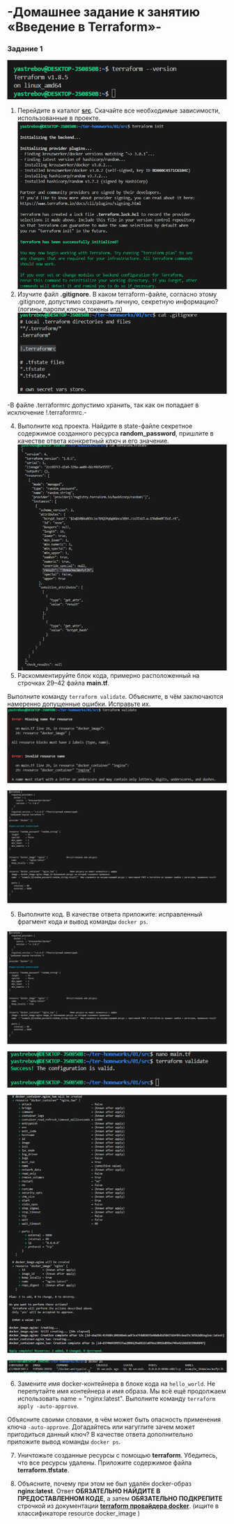 # -Домашнее задание к занятию «Введение в Terraform»-
### Задание 1
![alt text](https://raw.githubusercontent.com/hawk0774/hw-01/main/Screenshot_14.png)
1. Перейдите в каталог [**src**](https://github.com/netology-code/ter-homeworks/tree/main/01/src). Скачайте все необходимые зависимости, использованные в проекте.
 ![alt text](https://raw.githubusercontent.com/hawk0774/hw-01/main/Screenshot_2.png)
2. Изучите файл **.gitignore**. В каком terraform-файле, согласно этому .gitignore, допустимо сохранить личную, секретную информацию?(логины,пароли,ключи,токены итд)
![alt text](https://raw.githubusercontent.com/hawk0774/hw-01/main/Screenshot_1.png)

-В файле .terraformrc допустимо хранить, так как он попадает в исключение !.terraformrc.-

4. Выполните код проекта. Найдите  в state-файле секретное содержимое созданного ресурса **random_password**, пришлите в качестве ответа конкретный ключ и его значение.
![alt text](https://raw.githubusercontent.com/hawk0774/hw-01/main/Screenshot_3.png)
5. Раскомментируйте блок кода, примерно расположенный на строчках 29–42 файла **main.tf**.
 
Выполните команду ```terraform validate```. Объясните, в чём заключаются намеренно допущенные ошибки. Исправьте их.
![alt text](https://raw.githubusercontent.com/hawk0774/hw-01/main/Screenshot_4.png)

![alt text](https://raw.githubusercontent.com/hawk0774/hw-01/main/Screenshot_5.png)

5. Выполните код. В качестве ответа приложите: исправленный фрагмент кода и вывод команды ```docker ps```.

![alt text](https://raw.githubusercontent.com/hawk0774/hw-01/main/Screenshot_5.png)

![alt text](https://raw.githubusercontent.com/hawk0774/hw-01/main/Screenshot_6.png)

![alt text](https://raw.githubusercontent.com/hawk0774/hw-01/main/Screenshot_7.png)

![alt text](https://raw.githubusercontent.com/hawk0774/hw-01/main/Screenshot_8.png)
 
6. Замените имя docker-контейнера в блоке кода на ```hello_world```. Не перепутайте имя контейнера и имя образа. Мы всё ещё продолжаем использовать name = "nginx:latest". Выполните команду ```terraform apply -auto-approve```.
 
Объясните своими словами, в чём может быть опасность применения ключа  ```-auto-approve```. Догадайтесь или нагуглите зачем может пригодиться данный ключ? В качестве ответа дополнительно приложите вывод команды ```docker ps```.

7. Уничтожьте созданные ресурсы с помощью **terraform**. Убедитесь, что все ресурсы удалены. Приложите содержимое файла **terraform.tfstate**.
 
8. Объясните, почему при этом не был удалён docker-образ **nginx:latest**. Ответ **ОБЯЗАТЕЛЬНО НАЙДИТЕ В ПРЕДОСТАВЛЕННОМ КОДЕ**, а затем **ОБЯЗАТЕЛЬНО ПОДКРЕПИТЕ** строчкой из документации [**terraform провайдера docker**](https://docs.comcloud.xyz/providers/kreuzwerker/docker/latest/docs).  (ищите в классификаторе resource docker_image )

